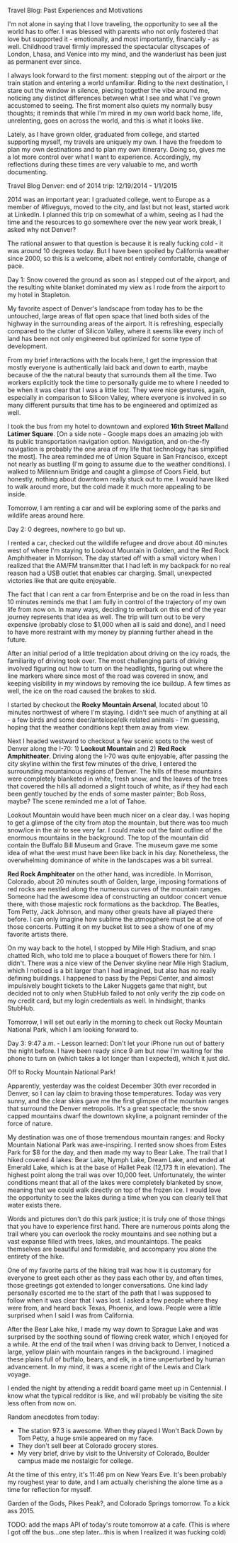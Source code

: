 Travel Blog: Past Experiences and Motivations

I'm not alone in saying that I love traveling, the opportunity to see all the world has to offer. I was blessed with parents who not only fostered that love but supported it - emotionally, and most importantly, financially - as well. Childhood travel firmly impressed the spectacular cityscapes  of London, Lhasa, and Venice into my mind, and the wanderlust has been just as permanent ever since.

I always look forward to the first moment: stepping out of the airport or the train station and entering a world unfamiliar. Riding to the next destination, I stare out the window in silence, piecing together the vibe around me, noticing any distinct differences between what I see and what I've grown accustomed to seeing. The first moment also quiets my normally busy thoughts; it reminds that while I'm mired in my own world back home, life, unrelenting, goes on across the world, and this is what it looks like. 

Lately, as I have grown older, graduated from college, and started supporting myself, my travels are uniquely my own. I have the freedom to plan my own destinations and to plan my own itinerary. Doing so, gives me a lot more control over what I want to experience. Accordingly, my reflections during these times are very valuable to me, and worth documenting.


Travel Blog
Denver: end of 2014 trip: 12/19/2014 - 1/1/2015

2014 was an important year: I graduated college, went to Europe as a member of #fiveguys, moved to the city, and last but not least, started work at LinkedIn. I planned this trip on somewhat of a whim, seeing as I had the time and the resources to go somewhere over the new year work break, I asked why not Denver? 

The rational answer to that question is because it is really fucking cold - it was around 10 degrees today. But I have been spoiled by California weather since 2000, so this is a welcome, albeit not entirely comfortable, change of pace.

Day 1: Snow covered the ground as soon as I stepped out of the airport, and the resulting white blanket dominated my view as I rode from the airport to my hotel in Stapleton. 

My favorite aspect of Denver's landscape from today has to be the untouched, large areas of flat open space that lined both sides of the highway in the surrounding areas of the airport. It is refreshing, especially compared to the clutter of Silicon Valley, where it seems like every inch of land has been not only engineered but optimized for some type of development. 

From my brief interactions with the locals here, I get the impression that mostly everyone is authentically laid back and down to earth, maybe because of the  the natural beauty that surrounds them all the time. Two workers explicitly took the time to personally guide me to where I needed to be when it was clear that I was a little lost. They were nice gestures, again, especially in comparison to Silicon Valley, where everyone is involved in so many different pursuits that time has to be engineered and optimized as well. 

I took the bus from my hotel to downtown and explored **16th Street Mall**and **Latimer Square**. [On a side note - Google maps does an amazing job with its public transportation navigation option. Navigation, and on-the-fly navigation is probably the one area of my life that technology has simplified the most]. The area reminded me of Union Square in San Francisco, except not nearly as bustling (I'm going to assume due to the weather conditions). I walked to Millennium Bridge and caught a glimpse of Coors Field, but honestly, nothing about downtown really stuck out to me. I would have liked to walk around more, but the cold made it much more appealing to be inside.

Tomorrow, I am renting a car and will be exploring some of the parks and wildlife areas around here. 

Day 2: 0 degrees, nowhere to go but up. 

I rented a car, checked out the wildlife refugee and drove about 40 minutes west of where I'm staying to Lookout Mountain in Golden, and the Red Rock Amphitheater in Morrison. The day started off with a small victory when I realized that the AM/FM transmitter that I had left in my backpack for no real reason had a USB outlet that enables car charging. Small, unexpected victories like that are quite enjoyable. 

The fact that I can rent a car from Enterprise and be on the road in less than 10 minutes reminds me that I am fully in control of the trajectory of my own life from now on. In many ways, deciding to embark on this end of the year journey represents that idea as well. The trip will turn out to be very expensive (probably close to $1,000 when all is said and done), and I need to have more restraint with my money by planning further ahead in the future. 

After an initial period of a little trepidation about driving on the icy roads, the familiarity of driving took over. The most challenging parts of driving involved figuring out how to turn on the headlights, figuring out where the line markers where since most of the road was covered in snow, and keeping visibility in my windows by removing the ice buildup. A few times as well, the ice on the road caused the brakes to skid. 

I started by checkout the **Rocky Mountain Arsenal**, located about 10 minutes northwest of where I'm staying. I didn't see much of anything at all - a few birds and some deer/antelope/elk related animals - I'm guessing, hoping that the weather conditions kept them away from view.

Next I headed westward to checkout a few scenic spots to the west of Denver along the I-70: 1) **Lookout Mountain** and 2) **Red Rock Amphitheater**. Driving along the I-70 was quite enjoyable, after passing the city skyline within the first few minutes of the drive, I entered the surrounding mountainous regions of Denver. The hills of these mountains were completely blanketed in white, fresh snow, and the leaves of the trees that covered the hills all adorned a slight touch of white, as if they had each been gently touched by the ends of some master painter; Bob Ross, maybe? The scene reminded me a lot of Tahoe. 

Lookout Mountain would have been much nicer on a clear day. I was hoping to get a glimpse of the city from atop the mountain, but there was too much snow/ice in the air to see very far. I could make out the faint outline of the enormous mountains in the background. The top of the mountain did contain the Buffalo Bill Museum and Grave. The museum gave me some idea of what the west must have been like back in his day. Nonetheless, the overwhelming dominance of white in the landscapes was a bit surreal.

**Red Rock Amphiteater** on the other hand, was incredible. In Morrison, Colorado, about 20 minutes south of Golden, large, imposing formations of red rocks are nestled along the numerous curves of the mountain ranges. Someone had the awesome idea of constructing an outdoor concert venue there, with those majestic rock formations as the backdrop. The Beatles, Tom Petty, Jack Johnson, and many other greats have all played there before. I can only imagine how sublime the atmosphere must be at one of those concerts. Putting it on my bucket list to see a show of one of my favorite artists there. 

On my way back to the hotel, I stopped by Mile High Stadium, and snap chatted Rich, who told me to place a bouquet of flowers there for him. I didn't. There was a nice view of the Denver skyline near Mile High Stadium, which I noticed is a bit larger than I had imagined, but also has no really defining buildings. I happened to pass by the Pepsi Center, and almost impulsively bought tickets to the Laker Nuggets game that night, but decided not to only when StubHub failed to not only verify the zip code on my credit card, but my login credentials as well. In hindsight, thanks StubHub.

Tomorrow, I will set out early in the morning to check out Rocky Mountain National Park, which I am looking forward to.
 
Day 3: 
9:47 a.m. - Lesson learned: Don't let your iPhone run out of battery the night before. I have been ready since 9 am but now I'm waiting for the phone to turn on (which takes a lot longer than I expected), which it just did.

Off to Rocky Mountain National Park! 

Apparently, yesterday was the coldest December 30th ever recorded in Denver, so I can lay claim to braving those temperatures. Today was very sunny, and the clear skies gave me the first glimpse of the mountain ranges that surround the Denver metropolis. It's a great spectacle; the snow capped mountains dwarf the downtown skyline, a poignant reminder of the force of nature. 

My destination was one of those tremendous mountain ranges: and Rocky Mountain National Park was awe-inspiring. I rented snow shoes from Estes Park for $8 for the day, and then made my way to Bear Lake. The trail that I hiked covered 4 lakes: Bear Lake, Nymph Lake, Dream Lake, and ended at Emerald Lake, which is at the base of Hallet Peak (12,173 ft in elevation). The highest point along the trail was over 10,000 feet. Unfortunately, the winter conditions meant that all of the lakes were completely blanketed by snow, meaning that we could walk directly on top of the frozen ice. I would love the opportunity to see the lakes during a time when you can clearly tell that water exists there. 

Words and pictures don't do this park justice; it is truly one of those things that you have to experience first hand. There are numerous points along the trail where you can overlook the rocky mountains and see nothing but a vast expanse filled with trees, lakes, and mountaintops. The peaks themselves are beautiful and formidable, and accompany you alone the entirety of the hike. 

One of my favorite parts of the hiking trail was how it is customary for everyone to greet each other as they pass each other by, and often times, those greetings got extended to longer conversations. One kind lady personally escorted me to the start of the path that I was supposed to follow when it was clear that I was lost. I asked a few people where they were from, and heard back Texas, Phoenix, and Iowa. People were a little surprised when I said I was from California. 

After the Bear Lake hike, I made my way down to Sprague Lake and was surprised by the soothing sound of flowing creek water, which I enjoyed for a while. At the end of the trail when I was driving back to Denver, I noticed a large, yellow plain with mountain ranges in the background. I imagined these plains full of buffalo, bears, and elk, in a time unperturbed by human advancement. In my mind, it was a scene right of the Lewis and Clark voyage. 

I ended the night by attending a reddit board game meet up in Centennial. I know what the typical redditor is like, and will probably be visiting the site less often from now on.

Random anecdotes from today: 
- The station 97.3 is awesome. When they played I Won't Back Down by Tom Petty, a huge smile appeared on my face. 
- They don't sell beer at Colorado grocery stores. 
- My very brief, drive by visit to the University of Colorado, Boulder campus made me nostalgic for college. 

At the time of this entry, it's 11:46 pm on New Years Eve. It's been probably my roughest year to date, and I am actually cherishing the alone time as a time for reflection for myself. 

Garden of the Gods, Pikes Peak?, and Colorado Springs tomorrow. To a kick ass 2015. 

TODO: add the maps API of today's route tomorrow at a cafe. 
(This is where I got off the bus...one step later...this is when I realized it was fucking cold)
